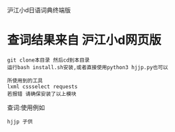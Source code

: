 
沪江小d日语词典终端版

# 查词结果来自 沪江小d网页版
```
git clone本目录 然后cd到本目录
运行bash install.sh安装,或者直接使用python3 hjjp.py也可以

所使用到的工具
lxml cssselect requests
若报错 请确保安装了以上模块
```
查词:使用例如
```
hjjp 子供
```
